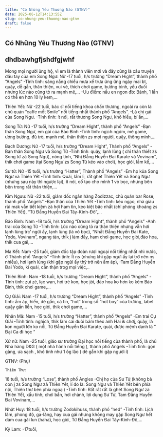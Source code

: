 ```yaml
---
title: "Có Những Yêu Thương Nào (GTNV)"
date: 2025-06-12T14:13:55Z
slug: co-nhung-yeu-thuong-nao-gtnv
draft: false
---
```


## Có Những Yêu Thương Nào (GTNV)

## dhdbawhgfjshdfgjwhf

Mong mọi người ủng hộ, vì em là thành viên mới và đây cũng là câu truyện đầu tay của em
 Song Ngư: Nữ
-17 tuổi, h/s trường “Dream Hight”, thành phố “Angels”
-Tính tình: sáng nắng chiều mưa xế trưa ửng ửng ngày mai bt, quậy, dễ gần, thân thiện, vui vẻ, thích chơi game, bướng bỉnh, yếu đuối nhưng lúc nào cũng tỏ ra mạnh mẽ,...
-Ưu điểm: nấu en ngon đb: Bánh, 1 lần có thể en hơn 10 ly kem,...

 
 
   Thiên Yết: Nữ
-22 tuổi, bác sĩ nổi tiếng khoa chấn thương, ngoài ra còn là chủ quán “caffe mốt Smile” nổi tiếng nhất thành phố “Angels”.
-Là chị gái của Song Ngư.
-Tính tình: ít nói, rất thương Song Ngư, khó hiểu, bí ẩn,...

 
 
   Song Tử: Nữ
-17 tuổi, h/s trường “Dream Hight”, thành phố “Angels”
-Bạn thân Song Ngư, em gái của Bảo Bình
-Tính tình: ngịch ngợm, mê game, ương bướng, đủ trò, mạnh mẽ, thân thiện zs mọi người, quậy, thông minh,...

 
 
   Bạch Dương: Nữ
-17 tuổi, h/s trường “Dream Hight”, Thành phố “Angels”
-Bạn thân Song Ngư và Song Tử
-Tính tình: quậy, lạnh lùng ( chỉ thân thiết zs Song tử zà Song Ngư), nóng tính, “Nhị Đẳng Huyền Đai Karate và Vovinam”, thik chơi game (tại Song Ngư zs Song Tử kéo vào chơi), học giỏi, lắm kế,...

 
   Sư tử: Nữ
-15 tuổi, h/s trường “Hatter”, Thành phố “Angels”
-Em họ kủa Song Ngư và Thiên Yết
-Tính tình: Quái, lầm lì, rất ghét Thiên Yết và Song Ngư (nhưng sau này thì ngược lại), ít nói, cố tạo cho mình 1 vỏ bọc, nhưng bên bên trong rất thân thiện,...

 
   Kim Ngưu: Nữ
-22 tuổi, giám đốc ngân hàng Zodizzac, chủ quán bar Rose, thành phố “Angels”
-Bạn thân của Thiên Yết
-Tính tình: kêu ngạo, nhà giàu rùi mak vẫn tiết kiệm zà hơi ham tìn, keo kiệt bậc nhất (chỉ phóng khoáng zs Thiên Yết), “Tứ Đẳng Huyền Đai Tây-Kinh-Đô”,...

 
   Bảo Bình: Nam
-18 tuổi, h/s trường “Dream Hight”, thành phố “Angels”
-Anh trai của Song Tử
-Tính tình: Lúc nào cũng tỏ ra thân thiện nhưng vẫn hơi lạnh lùng trc’ ngừi ấy, lạnh lùng (là vỏ bọc), “Nhất Đẳng Huyền Đai Kate, Yodo, Vovinam”, ngang tàn, thik j làm đấy, ham chơi game, học giỏi,đào hoa, thik cua gái,...
 

 
 
   Ma Kết: Nam
-25 tuổi, giám đốc tập đoàn rượi ngoại nổi tiếng nhất nhì nước, ở Thành phố “Angels”
-Tính tình: Ít ns (nhưng khi gặp ngừi ấy lại trở nên ns nhiều), hơi lạnh lùng (khi gặp ngừi ấy thỳ trở nên ấm áp), :Tam Đẳng Huyền Đai Yodo, kì quái, cẩn thận trog mọi việc,..

 
   Thiên Bình: Nam
-18 tuổi, h/s trường “Dream Hight”, thành phố “Angels”
-Tính tình: zui zẻ, lạc wan, hơi trẻ kon, học jỏi, đào hoa ko hơn ko kém Bảo Bình, thik chơi game,...

 
   Cự Giải: Nam
-17 tuổi, h/s trường “Dream Hight”, thành phố “Angels”
-Tính tình: ấm áp, hiền, dẽ gần, cả tin, “hot” trong số “hot boy” của trường, label quậy gắn liền, học giỏi, thik chơi game,...

 
 
   Nhân Mã: Nam
-15 tuổi, h/s trường “Hatter”, thành phố “Angels”
-Em trai Cự Giải
-Tính tình: nghịch, thik làm cái đuôi bám theo anh Hai ik chơj, quậy, là kon người lớn ko nổi, Tứ Đẳng Huyền Đai Karate, quái, được mệnh danh là “ Đại Ca đi học ”

 
   Xử nữ: Nam
-25 tuổi, giáo sư trường Đại học nổi tiếng của thành phố, là chủ Nhà hàng D&G ( một nhà hành nổi tiếng ), thành phố Angels
-Tính tình: gọn gàng, ưa sạch , khó tính như 1 ôg lão ( dẽ gần khi gặp người í)

GTNV: (Phụ)
 
    Thiên Thư:
18 tuổi, h/s trường “Lose”, thành phố Angles
-Chị họ của Sư Tử (không bà con j zs Song Ngư zà Thiên Yết, lí do là: Song Ngư và Thiên Yết bên phía nội, Thiên thư bên phía ngoại)
-Tính tình: Rất rất rất là ghét Song Ngư zà Thiên Yết, xấu tính, chơi bẩn, hơi chảnh, lợi dụng Sư Tử, Tam Đẳng Huyền Đai Vovinam,...

 
   Nhật Huy:
18 tuổi, h/s trường Zodokihuss, thành phố “ned”
-Tính tình: Lịch lãm, phong độ, ga-lăng, hay cua gái nhưng không may gặp Song Ngư hết dám cua gái lun (haha), học giỏi, Tứ Đẳng Huyền Đai Tây-Kinh-Đô,...

 
   Kỷ Lam:
-17tuổi,
